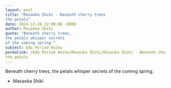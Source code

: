 ```yaml
---
layout: post
title: "Masaoka Shiki - Beneath cherry trees
the petals"
date: 2024-12-28 12:00:00 -0000
author: Masaoka Shiki
quote: "Beneath cherry trees,
the petals whisper secrets
of the coming spring."
subject: Edo Period Haiku
permalink: /Edo Period Haiku/Masaoka Shiki/Masaoka Shiki - Beneath cherry trees
the petals
---
```


Beneath cherry trees,
the petals whisper secrets
of the coming spring.

- Masaoka Shiki
